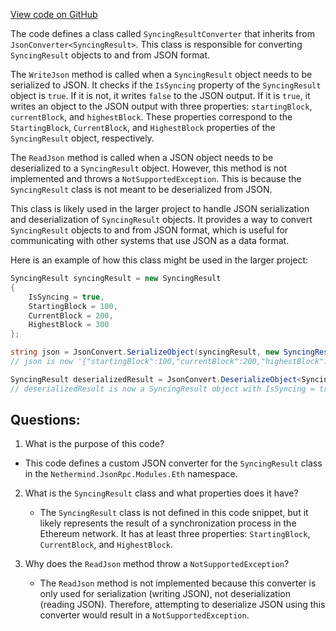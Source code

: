 [View code on GitHub](https://github.com/nethermindeth/nethermind/Nethermind.JsonRpc/Modules/Eth/SyncingResultConverter.cs)

The code defines a class called `SyncingResultConverter` that inherits from `JsonConverter<SyncingResult>`. This class is responsible for converting `SyncingResult` objects to and from JSON format. 

The `WriteJson` method is called when a `SyncingResult` object needs to be serialized to JSON. It checks if the `IsSyncing` property of the `SyncingResult` object is `true`. If it is not, it writes `false` to the JSON output. If it is `true`, it writes an object to the JSON output with three properties: `startingBlock`, `currentBlock`, and `highestBlock`. These properties correspond to the `StartingBlock`, `CurrentBlock`, and `HighestBlock` properties of the `SyncingResult` object, respectively. 

The `ReadJson` method is called when a JSON object needs to be deserialized to a `SyncingResult` object. However, this method is not implemented and throws a `NotSupportedException`. This is because the `SyncingResult` class is not meant to be deserialized from JSON. 

This class is likely used in the larger project to handle JSON serialization and deserialization of `SyncingResult` objects. It provides a way to convert `SyncingResult` objects to and from JSON format, which is useful for communicating with other systems that use JSON as a data format. 

Here is an example of how this class might be used in the larger project:

```csharp
SyncingResult syncingResult = new SyncingResult
{
    IsSyncing = true,
    StartingBlock = 100,
    CurrentBlock = 200,
    HighestBlock = 300
};

string json = JsonConvert.SerializeObject(syncingResult, new SyncingResultConverter());
// json is now '{"startingBlock":100,"currentBlock":200,"highestBlock":300}'

SyncingResult deserializedResult = JsonConvert.DeserializeObject<SyncingResult>(json, new SyncingResultConverter());
// deserializedResult is now a SyncingResult object with IsSyncing = true, StartingBlock = 100, CurrentBlock = 200, and HighestBlock = 300
```
## Questions: 
 1. What is the purpose of this code?
   - This code defines a custom JSON converter for the `SyncingResult` class in the `Nethermind.JsonRpc.Modules.Eth` namespace.

2. What is the `SyncingResult` class and what properties does it have?
   - The `SyncingResult` class is not defined in this code snippet, but it likely represents the result of a synchronization process in the Ethereum network. It has at least three properties: `StartingBlock`, `CurrentBlock`, and `HighestBlock`.

3. Why does the `ReadJson` method throw a `NotSupportedException`?
   - The `ReadJson` method is not implemented because this converter is only used for serialization (writing JSON), not deserialization (reading JSON). Therefore, attempting to deserialize JSON using this converter would result in a `NotSupportedException`.